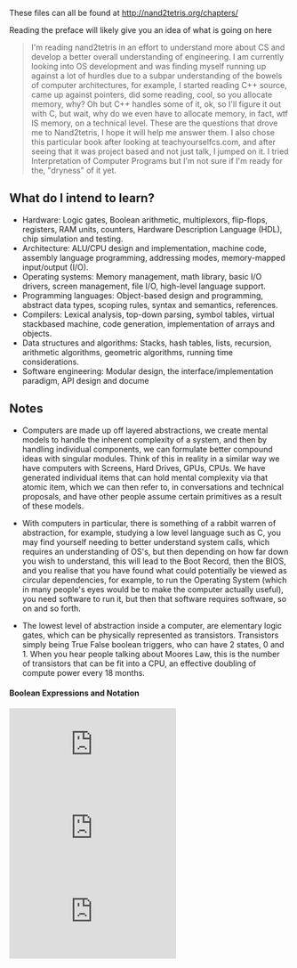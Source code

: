 These files can all be found at http://nand2tetris.org/chapters/

Reading the preface will likely give you an idea of what is going on here

> I'm reading nand2tetris in an effort to understand more about CS and develop a better overall understanding of engineering. I am currently looking into OS development and was finding myself running up against a lot of hurdles due to a subpar understanding of the bowels of computer architectures, for example, I started reading C++ source, came up against pointers, did some reading, cool, so you allocate memory, why? Oh but C++ handles some of it, ok, so I'll figure it out with C, but wait, why do we even have to allocate memory, in fact, wtf IS memory, on a technical level. These are the questions that drove me to Nand2tetris, I hope it will help me answer them. I also chose this particular book after looking at teachyourselfcs.com, and after seeing that it was project based and not just talk, I jumped on it. I tried Interpretation of Computer Programs but I'm not sure if I'm ready for the, "dryness" of it yet. 

## What do I intend to learn?

* Hardware: Logic gates, Boolean arithmetic, multiplexors, flip-flops, registers,
RAM units, counters, Hardware Description Language (HDL), chip simulation and
testing.
* Architecture: ALU/CPU design and implementation, machine code, assembly
language programming, addressing modes, memory-mapped input/output (I/O).
* Operating systems: Memory management, math library, basic I/O drivers,
screen management, file I/O, high-level language support.
* Programming languages: Object-based design and programming, abstract data
types, scoping rules, syntax and semantics, references.
* Compilers: Lexical analysis, top-down parsing, symbol tables, virtual stackbased
machine, code generation, implementation of arrays and objects.
* Data structures and algorithms: Stacks, hash tables, lists, recursion, arithmetic
algorithms, geometric algorithms, running time considerations.
* Software engineering: Modular design, the interface/implementation paradigm,
API design and docume

## Notes

* Computers are made up off layered abstractions, we create mental models to handle the inherent complexity of a system, and then by handling individual components, we can formulate better compound ideas with singular modules. Think of this in reality in a similar way we have computers with Screens, Hard Drives, GPUs, CPUs. We have generated individual items that can hold mental complexity via that atomic item, which we can then refer to, in conversations and technical proposals, and have other people assume certain primitives as a result of these models. 

* With computers in particular, there is something of a rabbit warren of abstraction, for example, studying a low level language such as C, you may find yourself needing to better understand system calls, which requires an understanding of OS's, but then depending on how far down you wish to understand, this will lead to the Boot Record, then the BIOS, and you realise that you have found what could potentially be viewed as circular dependencies, for example, to run the Operating System (which in many people's eyes would be to make the computer actually useful), you need software to run it, but then that software requires software, so on and so forth.

* The lowest level of abstraction inside a computer, are elementary logic gates, which can be physically represented as transistors. Transistors simply being True False boolean triggers, who can have 2 states, 0 and 1. When you hear people talking about Moores Law, this is the number of transistors that can be fit into a CPU, an effective doubling of compute power every 18 months. 

#### Boolean Expressions and Notation
![equation](http://latex.codecogs.com/gif.latex?xy%20%3D%20and)
![equation](http://latex.codecogs.com/gif.latex?x%20&plus;%20y%20%3D%20or)
![equation](http://latex.codecogs.com/gif.latex?%5Cbar%7Ba%7D)
